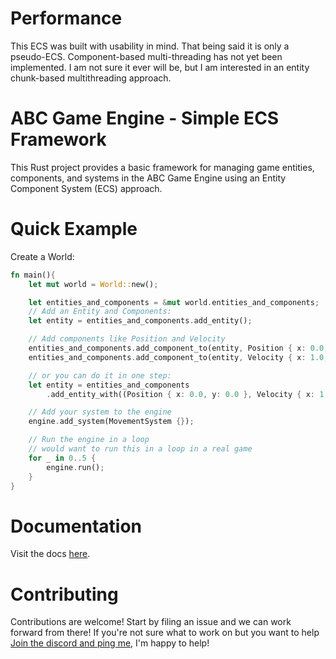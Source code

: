 # Performance
This ECS was built with usability in mind. That being said it is only a pseudo-ECS. Component-based multi-threading has not yet been implemented. I am not sure it ever will be, but I am interested in an entity chunk-based multithreading approach.

# ABC Game Engine - Simple ECS Framework
This Rust project provides a basic framework for managing game entities, components, and systems in the ABC Game Engine using an Entity Component System (ECS) approach.

# Quick Example
Create a World:

```rust
fn main(){
    let mut world = World::new();

    let entities_and_components = &mut world.entities_and_components;
    // Add an Entity and Components:
    let entity = entities_and_components.add_entity();

    // Add components like Position and Velocity
    entities_and_components.add_component_to(entity, Position { x: 0.0, y: 0.0 });
    entities_and_components.add_component_to(entity, Velocity { x: 1.0, y: 1.0 });

    // or you can do it in one step:
    let entity = entities_and_components
        .add_entity_with((Position { x: 0.0, y: 0.0 }, Velocity { x: 1.0, y: 1.0 }));

    // Add your system to the engine
    engine.add_system(MovementSystem {});

    // Run the engine in a loop
    // would want to run this in a loop in a real game
    for _ in 0..5 {
        engine.run();
    }
}
```

# Documentation
Visit the docs [here](https://github.com/ABC-Engine/ABC-ECS/wiki). 

# Contributing
Contributions are welcome! Start by filing an issue and we can work forward from there! If you're not sure what to work on but you want to help [Join the discord and ping me](https://discord.gg/6nTvhYRfpm), I'm happy to help!

